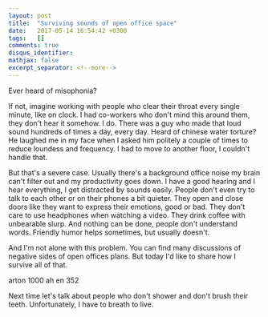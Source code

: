 ```yaml
---
layout: post
title:  "Surviving sounds of open office space"
date:   2017-05-14 16:54:42 +0300
tags:   []
comments: true
disqus_identifier: 
mathjax: false
excerpt_separator: <!--more-->
---
```


Ever heard of misophonia?

<!--more-->

If not, imagine working with people who clear their throat every single minute, like on clock. I had co-workers who don't mind this around them, they don't hear it somehow. I do. There was a guy who made that loud sound hundreds of times a day, every day. Heard of chinese water torture? He laughed me in my face when I asked him politely a couple of times to reduce loundess and frequency. I had to move to another floor, I couldn't handle that.

But that's a severe case. Usually there's a background office noise my brain can't filter out and my productivity goes down. I have a good hearing and I hear everything, I get distracted by sounds easily. People don't even try to talk to each other or on their phones a bit quieter. They open and close doors like they want to express their emotions, good or bad. They don't care to use headphones when watching a video. They drink coffee with unbearable slurp. And nothing can be done, people don't understand words. Friendly humor helps sometimes, but usually doesn't.

And I'm not alone with this problem. You can find many discussions of negative sides of open offices plans. But today I'd like to share how I survive all of that.


arton 1000
ah en 352


Next time let's talk about people who don't shower and don't brush their teeth. Unfortunately, I have to breath to live.





